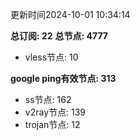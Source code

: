 更新时间2024-10-01 10:34:14

**总订阅: 22**
**总节点: 4777**
- vless节点: 10

**google ping有效节点: 313**
- ss节点: 162
- v2ray节点: 139
- trojan节点: 12
